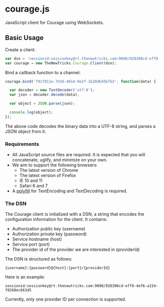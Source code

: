 courage.js
==========

JavaScript client for Courage using WebSockets.


Basic Usage
-----------

Create a client:

```js
var dsn = 'sessionid:sessionkey@rt.thenewtricks.com:9090/928308cd-eff8-4ef6-a154-f8268ec663d5';
var courage = new TheNewTricks.Courage.Client(dsn);
```

Bind a callback function to a channel:

```js
courage.bind('791f011e-7d16-4614-9e2f-1b28db45b7b3', function(data) {

  var decoder = new TextDecoder('utf-8');
  var json = decoder.decode(data);

  var object = JSON.parse(json);

  console.log(object);
});
```

The above code decodes the binary data into a UTF-8 string, and parses a JSON object from it.


### Requirements

- All JavaScript source files are required. It is expected that you will concatenate, uglify, and minimize on your own.
- We aim to support the following browsers:
  - The latest version of Chrome
  - The latest version of Firefox
  - IE 10 and 11
  - Safari 6 and 7
- A [polyfill](https://github.com/inexorabletash/text-encoding) for TextEncoding and TextDecoding is required.


### The DSN

The Courage client is initialized with a DSN, a string that encodes the configuration information for the client. It contains:

- Authorization public key (username)
- Authorization private key (password)
- Service hostname (host)
- Service port (port)
- The provider id of the provider we are interested in (providerId)

The DSN is structured as follows:

    {username}:{password}@{host}:{port}/{providerId}

Here is an example:

    sessionid:sessionkey@rt.thenewtricks.com:9090/928308cd-eff8-4ef6-a154-f8268ec663d5

Currently, only one provider ID per connection is supported.

